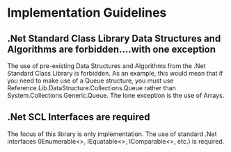 # Implementation Guidelines

## .Net Standard Class Library Data Structures and Algorithms are forbidden....with one exception

The use of pre-existing Data Structures and Algorithms from the .Net Standard Class Library is forbidden.   As an example, this would mean that if you need to make use of a Queue structure, you must use Reference.Lib.DataStructure.Collections.Queue rather than System.Collections.Generic.Queue.  The lone exception is the use of Arrays.

## .Net SCL Interfaces are required

The focus of this library is only implementation.  The use of standard .Net interfaces (IEnumerable<>, IEquatable<>, IComparable<>, etc.) is required.